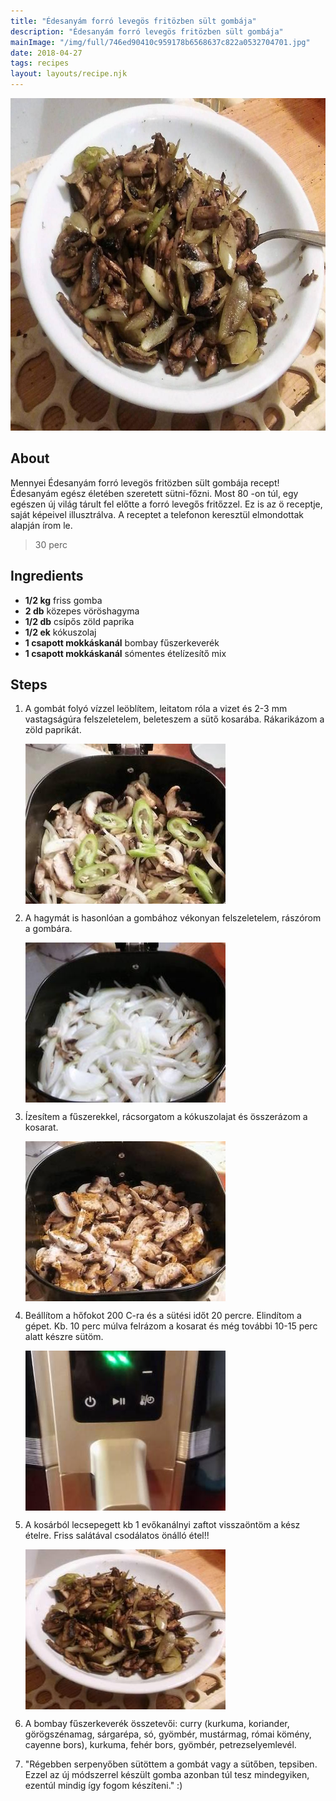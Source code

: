 ```yaml
---
title: "Édesanyám forró levegös fritözben sült gombája"
description: "Édesanyám forró levegös fritözben sült gombája"
mainImage: "/img/full/746ed90410c959178b6568637c822a0532704701.jpg"
date: 2018-04-27
tags: recipes
layout: layouts/recipe.njk
---
```

                            
<p align="center"><a href="https://cookpad.com/hu/receptek/4825445-edesanyam-forro-levegos-fritozben-sult-gombaja" rel="Recipe source page"><img width="751" height="532" src="/img/full/746ed90410c959178b6568637c822a0532704701.jpg"/></a></p>

## About
Mennyei Édesanyám forró levegös fritözben sült gombája recept! Édesanyám egész életében szeretett sütni-főzni. Most 80 -on túl, egy egészen új világ tárult fel előtte a  forró levegős fritőzzel. Ez is az ö receptje, saját képeivel illusztrálva. A receptet a telefonon keresztül elmondottak alapján írom le.

> 30 perc 

## Ingredients
* **1/2 kg** friss gomba
* **2 db** közepes vöröshagyma
* **1/2 db** csípős zöld paprika
* **1/2 ek** kókuszolaj
* **1 csapott mokkáskanál** bombay fűszerkeverék
* **1 csapott mokkáskanál** sómentes ételízesítő mix

## Steps

1. A gombát folyó vízzel leöblítem, leitatom róla a vizet és 2-3 mm vastagságúra felszeletelem, beleteszem a sütő kosarába. Rákarikázom a zöld paprikát.
 
    <p><img width="320" height="256" align="left" src="/img/full/99c4e8ad25be0e68a897300c135566da49cd8d19.jpg"/></p><div style="clear: both"/>

2. A hagymát is hasonlóan a gombához vékonyan felszeletelem, rászórom a gombára.
 
    <p><img width="320" height="256" align="left" src="/img/full/1ae500005b4490eaaf54710179de6f0f27aeb1c7.jpg"/></p><div style="clear: both"/>

3. Ízesítem a fűszerekkel, rácsorgatom a kókuszolajat és összerázom a kosarat.
 
    <p><img width="320" height="256" align="left" src="/img/full/8da7b8c79d65e6ec58bbbe15c4dd64622f6e2d2e.jpg"/></p><div style="clear: both"/>

4. Beállítom a hőfokot 200 C-ra és a sütési időt 20 percre. Elindítom a gépet. Kb. 10 perc múlva felrázom a kosarat és még további 10-15 perc alatt készre sütöm.
 
    <p><img width="320" height="256" align="left" src="/img/full/69472be4d472a19deee33339cebad560d063573b.jpg"/></p><div style="clear: both"/>

5. A kosárból lecsepegett kb 1 evőkanálnyi zaftot visszaöntöm a kész ételre. Friss salátával csodálatos önálló étel!!
 
    <p><img width="320" height="256" align="left" src="/img/full/45745ca7cdb73d7062f53118c4df4f5da5d06eb1.jpg"/></p><div style="clear: both"/>

6. A bombay fűszerkeverék összetevői: curry (kurkuma, koriander, görögszénamag, sárgarépa, só, gyömbér, mustármag, római kömény, cayenne bors), kurkuma, fehér bors, gyömbér, petrezselyemlevél.
 
    <div style="clear: both"/>

7. "Régebben serpenyőben sütöttem a gombát vagy a sütőben, tepsiben. Ezzel az új módszerrel készült gomba azonban túl tesz mindegyiken, ezentúl mindig így fogom készíteni." :)
 
    <div style="clear: both"/>

